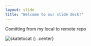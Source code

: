 ```yaml
---
layout: slide
title: "Welcome to our slide deck!"
---
```


Comitting from my local to remote repo

![skatetocat](https://octodex.github.com/images/skatetocat.png)
{: .center}
